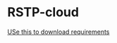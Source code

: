 # RSTP-cloud

<a href='https://542gg1-my.sharepoint.com/:f:/g/personal/naman_542gg1_onmicrosoft_com/Ei3t70D7eEhAtJcGjriXejEBrtMWsjCBQ8e4QWEYlzQ7pQ?e=FxnbpV'> USe this to download requirements</a>
